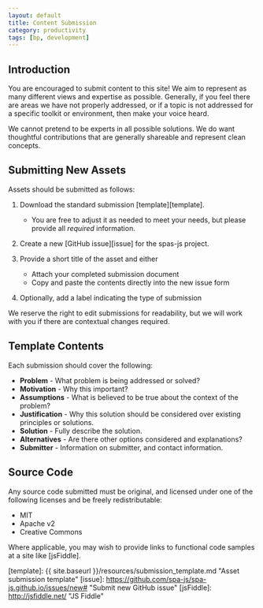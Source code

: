 ```yaml
---
layout: default
title: Content Submission
category: productivity
tags: [bp, development]
---
```


Introduction
-------------

You are encouraged to submit content to this site! We aim to represent as many different views and expertise as possible. Generally, if you feel there are areas we have not properly addressed, or if a topic is not addressed for a specific toolkit or environment, then make your voice heard.

We cannot pretend to be experts in all possible solutions. We do want thoughtful contributions that are generally shareable and represent clean concepts.

Submitting New Assets
---------------------
Assets should be submitted as follows:

1. Download the standard submission [template][template].

	- You are free to adjust it as needed to meet your needs, but please provide all *required* information.
2. Create a new [GitHub issue][issue] for the spas-js project.
3. Provide a short title of the asset and either
	- Attach your completed submission document
	- Copy and paste the contents directly into the new issue form
4. Optionally, add a label indicating the type of submission

We reserve the right to edit submissions for readability, but we will work with you if there are contextual changes required.

Template Contents
-----------------
Each submission should cover the following:
- **Problem** - What problem is being addressed or solved?
- **Motivation** - Why this important?
- **Assumptions** - What is believed to be true about the context of the problem?
- **Justification** - Why this solution should be considered over existing principles or solutions.
- **Solution** - Fully describe the solution.
- **Alternatives** - Are there other options considered and explanations?
- **Submitter** - Information on submitter, and contact information.


Source Code
-----------
Any source code submitted must be original, and licensed under one of the following licenses and be freely redistributable:
- MIT
- Apache v2
- Creative Commons

Where applicable, you may wish to provide links to functional code samples at a site like [jsFiddle].






[template]: {{ site.baseurl }}/resources/submission_template.md "Asset submission template"
[issue]:    https://github.com/spa-js/spa-js.github.io/issues/new# "Submit new GitHub issue"
[jsFiddle]: http://jsfiddle.net/ "JS Fiddle"

